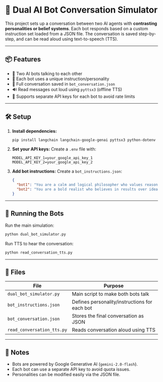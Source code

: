 # 🤖 Dual AI Bot Conversation Simulator

This project sets up a conversation between two AI agents with **contrasting personalities or belief systems**. Each bot responds based on a custom instruction set loaded from a JSON file. The conversation is saved step-by-step, and can be read aloud using text-to-speech (TTS).

---

## 📦 Features

* 🔁 Two AI bots talking to each other
* 🧠 Each bot uses a unique instruction/personality
* 📁 Full conversation saved in `bot_conversation.json`
* 🔊 Read messages out loud using `pyttsx3` (offline TTS)
* 🔐 Supports separate API keys for each bot to avoid rate limits

---

## 🛠️ Setup

1. **Install dependencies:**

   ```bash
   pip install langchain langchain-google-genai pyttsx3 python-dotenv
   ```

2. **Set your API keys:**
   Create a `.env` file with:

   ```
   MODEL_API_KEY_1=your_google_api_key_1
   MODEL_API_KEY_2=your_google_api_key_2
   ```

3. **Add bot instructions:**
   Create a `bot_instructions.json`:

   ```json
   {
     "bot1": "You are a calm and logical philosopher who values reason and ethics.",
     "bot2": "You are a bold realist who believes in results over ideals."
   }
   ```

---

## 🚀 Running the Bots

Run the main simulation:

```bash
python dual_bot_simulator.py
```

Run TTS to hear the conversation:

```bash
python read_conversation_tts.py
```

---

## 📂 Files

| File                       | Purpose                                       |
| -------------------------- | --------------------------------------------- |
| `dual_bot_simulator.py`    | Main script to make both bots talk            |
| `bot_instructions.json`    | Defines personality/instructions for each bot |
| `bot_conversation.json`    | Stores the final conversation as JSON         |
| `read_conversation_tts.py` | Reads conversation aloud using TTS            |

---

## 📌 Notes

* Bots are powered by Google Generative AI (`gemini-2.0-flash`).
* Each bot can use a separate API key to avoid quota issues.
* Personalities can be modified easily via the JSON file.
